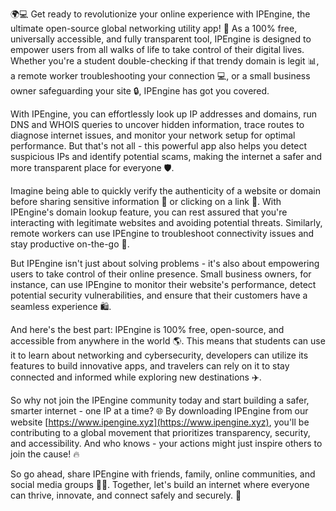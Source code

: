 🌍💻 Get ready to revolutionize your online experience with IPEngine, the ultimate open-source global networking utility app! 🚀 As a 100% free, universally accessible, and fully transparent tool, IPEngine is designed to empower users from all walks of life to take control of their digital lives. Whether you're a student double-checking if that trendy domain is legit 📊, a remote worker troubleshooting your connection 💻, or a small business owner safeguarding your site 🔒, IPEngine has got you covered.

With IPEngine, you can effortlessly look up IP addresses and domains, run DNS and WHOIS queries to uncover hidden information, trace routes to diagnose internet issues, and monitor your network setup for optimal performance. But that's not all - this powerful app also helps you detect suspicious IPs and identify potential scams, making the internet a safer and more transparent place for everyone 🛡️.

Imagine being able to quickly verify the authenticity of a website or domain before sharing sensitive information 💸 or clicking on a link 🔗. With IPEngine's domain lookup feature, you can rest assured that you're interacting with legitimate websites and avoiding potential threats. Similarly, remote workers can use IPEngine to troubleshoot connectivity issues and stay productive on-the-go 📱.

But IPEngine isn't just about solving problems - it's also about empowering users to take control of their online presence. Small business owners, for instance, can use IPEngine to monitor their website's performance, detect potential security vulnerabilities, and ensure that their customers have a seamless experience 🛍️.

And here's the best part: IPEngine is 100% free, open-source, and accessible from anywhere in the world 🌎. This means that students can use it to learn about networking and cybersecurity, developers can utilize its features to build innovative apps, and travelers can rely on it to stay connected and informed while exploring new destinations ✈️.

So why not join the IPEngine community today and start building a safer, smarter internet - one IP at a time? 🌐 By downloading IPEngine from our website [https://www.ipengine.xyz](https://www.ipengine.xyz), you'll be contributing to a global movement that prioritizes transparency, security, and accessibility. And who knows - your actions might just inspire others to join the cause! 🔥

So go ahead, share IPEngine with friends, family, online communities, and social media groups 📱💬. Together, let's build an internet where everyone can thrive, innovate, and connect safely and securely. 💪